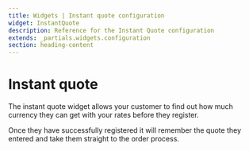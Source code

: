 ```yaml
---
title: Widgets | Instant quote configuration
widget: InstantQuote
description: Reference for the Instant Quote configuration
extends: _partials.widgets.configuration
section: heading-content
---
```


<h1 id="instant-quote-configuration-api">Instant quote</h1> 

The instant quote widget allows your customer to find out how much currency they can get with your rates before they 
register. 

Once they have successfully registered it will remember the quote they entered and take them straight to the 
order process.
